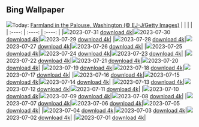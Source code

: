 ## Bing Wallpaper
![](./wallpaper/2023-07-31.jpg)Today: [Farmland in the Palouse, Washington (© EJ-J/Getty Images)](./wallpaper/2023-07-31.jpg)
|      |      |      |
| :----: | :----: | :----: |
|![](./wallpaper/2023-07-31_sm.jpg)2023-07-31 [download 4k](./wallpaper/2023-07-31.jpg)|![](./wallpaper/2023-07-30_sm.jpg)2023-07-30 [download 4k](./wallpaper/2023-07-30.jpg)|![](./wallpaper/2023-07-29_sm.jpg)2023-07-29 [download 4k](./wallpaper/2023-07-29.jpg)|
|![](./wallpaper/2023-07-28_sm.jpg)2023-07-28 [download 4k](./wallpaper/2023-07-28.jpg)|![](./wallpaper/2023-07-27_sm.jpg)2023-07-27 [download 4k](./wallpaper/2023-07-27.jpg)|![](./wallpaper/2023-07-26_sm.jpg)2023-07-26 [download 4k](./wallpaper/2023-07-26.jpg)|
|![](./wallpaper/2023-07-25_sm.jpg)2023-07-25 [download 4k](./wallpaper/2023-07-25.jpg)|![](./wallpaper/2023-07-24_sm.jpg)2023-07-24 [download 4k](./wallpaper/2023-07-24.jpg)|![](./wallpaper/2023-07-23_sm.jpg)2023-07-23 [download 4k](./wallpaper/2023-07-23.jpg)|
|![](./wallpaper/2023-07-22_sm.jpg)2023-07-22 [download 4k](./wallpaper/2023-07-22.jpg)|![](./wallpaper/2023-07-21_sm.jpg)2023-07-21 [download 4k](./wallpaper/2023-07-21.jpg)|![](./wallpaper/2023-07-20_sm.jpg)2023-07-20 [download 4k](./wallpaper/2023-07-20.jpg)|
|![](./wallpaper/2023-07-19_sm.jpg)2023-07-19 [download 4k](./wallpaper/2023-07-19.jpg)|![](./wallpaper/2023-07-18_sm.jpg)2023-07-18 [download 4k](./wallpaper/2023-07-18.jpg)|![](./wallpaper/2023-07-17_sm.jpg)2023-07-17 [download 4k](./wallpaper/2023-07-17.jpg)|
|![](./wallpaper/2023-07-16_sm.jpg)2023-07-16 [download 4k](./wallpaper/2023-07-16.jpg)|![](./wallpaper/2023-07-15_sm.jpg)2023-07-15 [download 4k](./wallpaper/2023-07-15.jpg)|![](./wallpaper/2023-07-14_sm.jpg)2023-07-14 [download 4k](./wallpaper/2023-07-14.jpg)|
|![](./wallpaper/2023-07-13_sm.jpg)2023-07-13 [download 4k](./wallpaper/2023-07-13.jpg)|![](./wallpaper/2023-07-12_sm.jpg)2023-07-12 [download 4k](./wallpaper/2023-07-12.jpg)|![](./wallpaper/2023-07-11_sm.jpg)2023-07-11 [download 4k](./wallpaper/2023-07-11.jpg)|
|![](./wallpaper/2023-07-10_sm.jpg)2023-07-10 [download 4k](./wallpaper/2023-07-10.jpg)|![](./wallpaper/2023-07-09_sm.jpg)2023-07-09 [download 4k](./wallpaper/2023-07-09.jpg)|![](./wallpaper/2023-07-08_sm.jpg)2023-07-08 [download 4k](./wallpaper/2023-07-08.jpg)|
|![](./wallpaper/2023-07-07_sm.jpg)2023-07-07 [download 4k](./wallpaper/2023-07-07.jpg)|![](./wallpaper/2023-07-06_sm.jpg)2023-07-06 [download 4k](./wallpaper/2023-07-06.jpg)|![](./wallpaper/2023-07-05_sm.jpg)2023-07-05 [download 4k](./wallpaper/2023-07-05.jpg)|
|![](./wallpaper/2023-07-04_sm.jpg)2023-07-04 [download 4k](./wallpaper/2023-07-04.jpg)|![](./wallpaper/2023-07-03_sm.jpg)2023-07-03 [download 4k](./wallpaper/2023-07-03.jpg)|![](./wallpaper/2023-07-02_sm.jpg)2023-07-02 [download 4k](./wallpaper/2023-07-02.jpg)|
|![](./wallpaper/2023-07-01_sm.jpg)2023-07-01 [download 4k](./wallpaper/2023-07-01.jpg)|